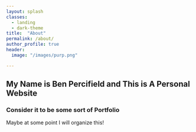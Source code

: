 ```yaml
---
layout: splash
classes:
  - landing
  - dark-theme
title:  "About"
permalink: /about/
author_profile: true
header:
  image: "/images/purp.png"

---
```


## My Name is Ben Percifield and This is A Personal Website

### Consider it to be some sort of Portfolio

Maybe at some point I will organize this! 
